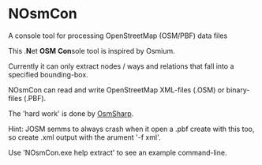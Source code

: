 # NOsmCon
A console tool for processing OpenStreetMap (OSM/PBF) data files

This .**N**et **OSM** **Con**sole tool is inspired by Osmium.

Currently it can only extract nodes / ways and relations that fall into a specified bounding-box.

NOsmCon can read and write OpenStreetMap XML-files (.OSM) or binary-files (.PBF).

The 'hard work' is done by [OsmSharp](https://github.com/OsmSharp/core).

Hint: JOSM semms to always crash when it open a .pbf create with this too, so create .xml output with the arument '-f xml'.

Use 'NOsmCon.exe help extract' to see an example command-line.

